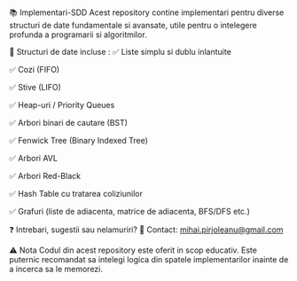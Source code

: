 📚 Implementari-SDD
Acest repository contine implementari pentru diverse structuri de date fundamentale si avansate, utile pentru o intelegere profunda a programarii si algoritmilor.

📌 Structuri de date incluse :
✅ Liste simplu si dublu inlantuite

✅ Cozi (FIFO)

✅ Stive (LIFO)

✅ Heap-uri / Priority Queues

✅ Arbori binari de cautare (BST)

✅ Fenwick Tree (Binary Indexed Tree)

✅ Arbori AVL

✅ Arbori Red-Black

✅ Hash Table cu tratarea coliziunilor

✅ Grafuri (liste de adiacenta, matrice de adiacenta, BFS/DFS etc.)

❓ Intrebari, sugestii sau nelamuriri?
📧 Contact: mihai.pirjoleanu@gmail.com

⚠️ Nota
Codul din acest repository este oferit in scop educativ.
Este puternic recomandat sa intelegi logica din spatele implementarilor inainte de a incerca sa le memorezi.
